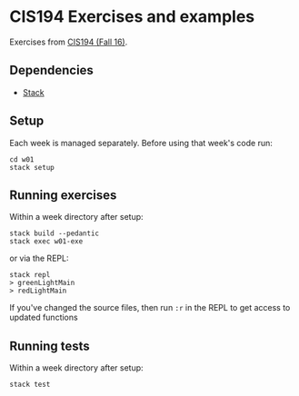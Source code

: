 # CIS194 Exercises and examples

Exercises from [CIS194 (Fall 16)](http://www.seas.upenn.edu/~cis194/fall16/). 


## Dependencies

 - [Stack](https://www.haskellstack.org/)


## Setup

Each week is managed separately. Before using that week's code run:

```
cd w01
stack setup
```


## Running exercises

Within a week directory after setup:

```
stack build --pedantic
stack exec w01-exe
```

or via the REPL:

```
stack repl
> greenLightMain
> redLightMain
```

If you've changed the source files, then run `:r` in the REPL to get access to updated functions


## Running tests

Within a week directory after setup:

```
stack test
```